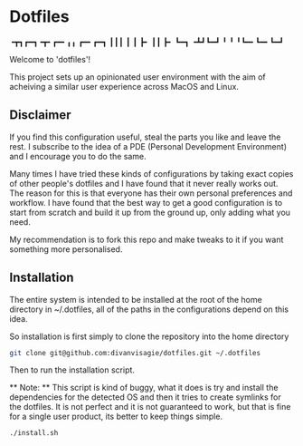 # Dotfiles

╺┳┓┏━┓╺┳╸┏━╸╻╻  ┏━╸┏━┓
 ┃┃┃ ┃ ┃ ┣╸ ┃┃  ┣╸ ┗━┓
╺┻┛┗━┛ ╹ ╹  ╹┗━╸┗━╸┗━┛

Welcome to 'dotfiles'! 

This project sets up an opinionated user environment with the
aim of acheiving a similar user experience across MacOS and Linux.

## Disclaimer
If you find this configuration useful, steal the parts you like and leave the rest. I subscribe to the 
idea of a PDE (Personal Development Environment) and I encourage you to do the
same.

Many times I have tried these kinds of configurations by taking exact copies 
of other people's dotfiles and I have found that it never really works out.
The reason for this is that everyone has their own personal preferences and
workflow. I have found that the best way to get a good configuration is to
start from scratch and build it up from the ground up, only adding what you 
need. 

My recommendation is to fork this repo and make tweaks to it if you want something more personalised.

## Installation
The entire system is intended to be installed at the root of the home directory
in ~/.dotfiles, all of the paths in the configurations depend on this idea.

So installation is first simply to clone the repository into the home directory
```sh
git clone git@github.com:divanvisagie/dotfiles.git ~/.dotfiles
```

Then to run the installation script. 

** Note: ** This script is kind of buggy, what it does is try and install the 
dependencies for the detected OS and then it tries to create symlinks for the
dotfiles. It is not perfect and it is not guaranteed to work, but that is fine 
for a single user product, its better to keep things simple.

```sh
./install.sh
```
